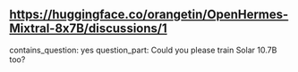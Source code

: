 ## https://huggingface.co/orangetin/OpenHermes-Mixtral-8x7B/discussions/1

contains_question: yes
question_part: Could you please train Solar 10.7B too?
